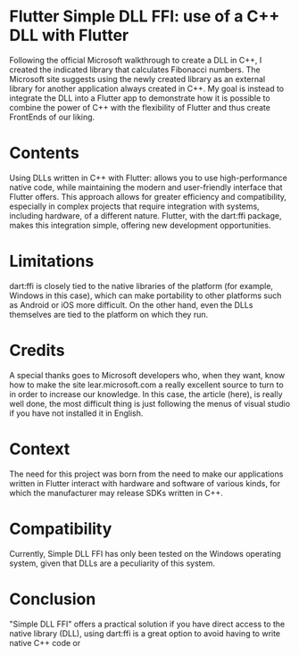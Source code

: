 # Flutter Simple DLL FFI: use of a C++ DLL with Flutter
Following the official Microsoft walkthrough to create a DLL in C++, I created the indicated library that calculates Fibonacci numbers.
The Microsoft site suggests using the newly created library as an external library for another application always created in C++.
My goal is instead to integrate the DLL into a Flutter app to demonstrate how it is possible to combine the power of C++ with the flexibility of Flutter and thus create FrontEnds of our liking.

# Contents
Using DLLs written in C++ with Flutter: allows you to use high-performance native code, while maintaining the modern and user-friendly interface that Flutter offers. This approach allows for greater efficiency and compatibility, especially in complex projects that require integration with systems, including hardware, of a different nature. Flutter, with the dart:ffi package, makes this integration simple, offering new development opportunities.

# Limitations
dart:ffi is closely tied to the native libraries of the platform (for example, Windows in this case), which can make portability to other platforms such as Android or iOS more difficult. On the other hand, even the DLLs themselves are tied to the platform on which they run.

# Credits
A special thanks goes to Microsoft developers who, when they want, know how to make the site lear.microsoft.com a really excellent source to turn to in order to increase our knowledge. In this case, the article (here), is really well done, the most difficult thing is just following the menus of visual studio if you have not installed it in English.

# Context
The need for this project was born from the need to make our applications written in Flutter interact with hardware and software of various kinds, for which the manufacturer may release SDKs written in C++.

# Compatibility
Currently, Simple DLL FFI has only been tested on the Windows operating system, given that DLLs are a peculiarity of this system.

# Conclusion
"Simple DLL FFI" offers a practical solution if you have direct access to the native library (DLL), using dart:ffi is a great option to avoid having to write native C++ code or
